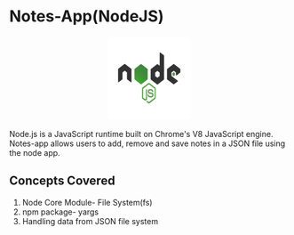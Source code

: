 # Notes-App(NodeJS)
<p align="center">
  <img src="images/nodejs-1-logo.png" height=150px width=150px>
</p>
<p> Node.js is a JavaScript runtime built on Chrome's V8 JavaScript engine. Notes-app allows users to add, remove and save notes in a JSON file using the node app.
</p>

<h2> Concepts Covered </h2>
<ol>
  <li> Node Core Module- File System(fs) </li>
  <li> npm package- yargs </li>
  <li> Handling data from JSON file system </li>
</ol>


